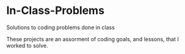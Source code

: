 # In-Class-Problems
Solutions to coding problems done in class

These projects are an assorment of coding goals, and lessons, that I worked to solve.
